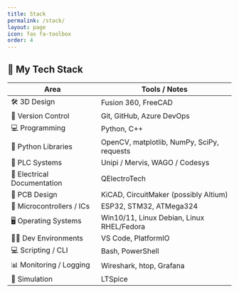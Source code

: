 ```yaml
---
title: Stack
permalink: /stack/
layout: page
icon: fas fa-toolbox
order: 4
---
```


## 🧰 My Tech Stack

| Area                       | Tools / Notes                              |
| -------------------------- | ------------------------------------------ |
| 🛠️ 3D Design                | Fusion 360, FreeCAD                        |
| 🌿 Version Control          | Git, GitHub, Azure DevOps                  |
| 💻 Programming              | Python, C++                                |
| 🐍 Python Libraries         | OpenCV, matplotlib, NumPy, SciPy, requests |
| 🤖 PLC Systems              | Unipi / Mervis, WAGO / Codesys             |
| 📐 Electrical Documentation | QElectroTech                               |
| 🧾 PCB Design               | KiCAD, CircuitMaker (possibly Altium)      |
| 🔌 Microcontrollers / ICs   | ESP32, STM32, ATMega324                    |
| 🖥️ Operating Systems        | Win10/11, Linux Debian, Linux RHEL/Fedora  |
| 🧑‍💻 Dev Environments         | VS Code, PlatformIO                        |
| 💻 Scripting / CLI          | Bash, PowerShell                           |
| 📊 Monitoring / Logging     | Wireshark, htop, Grafana                   |
| 🧪 Simulation               | LTSpice                                    |
